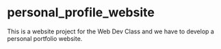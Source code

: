 # personal_profile_website
This is a website project for the Web Dev Class and we have to develop a personal portfolio website.
